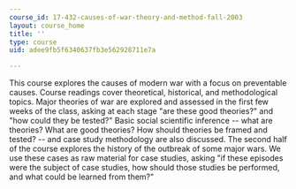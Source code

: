 ```yaml
---
course_id: 17-432-causes-of-war-theory-and-method-fall-2003
layout: course_home
title: ''
type: course
uid: adee9fb5f6340637fb3e562928711e7a

---
```

This course explores the causes of modern war with a focus on preventable causes. Course readings cover theoretical, historical, and methodological topics. Major theories of war are explored and assessed in the first few weeks of the class, asking at each stage "are these good theories?" and "how could they be tested?" Basic social scientific inference -- what are theories? What are good theories? How should theories be framed and tested? -- and case study methodology are also discussed. The second half of the course explores the history of the outbreak of some major wars. We use these cases as raw material for case studies, asking "if these episodes were the subject of case studies, how should those studies be performed, and what could be learned from them?"
